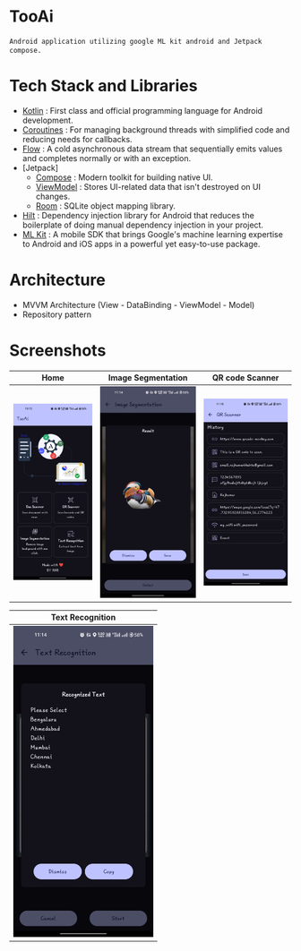 # TooAi

    Android application utilizing google ML kit android and Jetpack compose.

# Tech Stack and Libraries

- [Kotlin](https://kotlinlang.org/) : First class and official programming language for Android
  development.
- [Coroutines](https://kotlinlang.org/docs/reference/coroutines-overview.html) : For managing
  background threads with simplified code and reducing needs for callbacks.
- [Flow](https://kotlinlang.org/docs/reference/coroutines/flow.html) : A cold asynchronous data
  stream that sequentially emits values and completes normally or with an exception.
- [Jetpack]
    - [Compose](https://developer.android.com/jetpack/compose) : Modern toolkit for building native
      UI.
    - [ViewModel](https://developer.android.com/topic/libraries/architecture/viewmodel) : Stores
      UI-related data that isn't destroyed on UI changes.
    - [Room](https://developer.android.com/topic/libraries/architecture/room) : SQLite object
      mapping library.
- [Hilt](https://developer.android.com/training/dependency-injection/hilt-android) : Dependency
  injection library for Android that reduces the boilerplate of doing manual dependency injection in
  your project.
- [ML Kit](https://developers.google.com/ml-kit) : A mobile SDK that brings Google's machine
  learning expertise to Android and iOS apps in a powerful yet easy-to-use package.

# Architecture

- MVVM Architecture (View - DataBinding - ViewModel - Model)
- Repository pattern

# Screenshots

|                           Home                           |                           Image Segmentation                           |                           QR code Scanner                           |
|:--------------------------------------------------------:|:----------------------------------------------------------------------:|:-------------------------------------------------------------------:|
| <img alt="Home" src="screenshots/home.jpg" width="250"/> | <img alt="Home" src="screenshots/image-segmentation.jpg" width="250"/> | <img alt="Home" src="screenshots/qr-code-scanner.jpg" width="250"/> |

|                            Text Recognition                            |
|:----------------------------------------------------------------------:|
| <img alt="Home" src="screenshots/text-recognization.jpg" width="250"/> |



